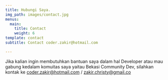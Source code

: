 ```yaml
---
title: Hubungi Saya.
img_path: images/contact.jpg
menus:
  main:
    title: Contact
    weight: 6
template: contact
subtitle: Contact coder.zakir@hotmail.com

---
```

Jika kalian ingin membutuhkan bantuan saya dalam hal Developer atau mau gabung kedalam komuitas saya yaitau Bekasi Community Dev, silahkan kontak ke coder.zakir@hotmail.com / zakir.christy@gmail.co 